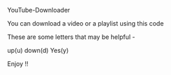YouTube-Downloader

You can download a video or a playlist using this code

These are some letters that may be helpful - 

up(u)
down(d)
Yes(y)

Enjoy !!
